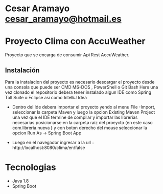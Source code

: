 # Cesar Aramayo cesar_aramayo@hotmail.es

# Proyecto Clima con AccuWeather

Proyecto que se encarga de consumir Api Rest AccuWeather.


## Instalación

Para la instalacion del proyecto es necesario descargar el proyecto desde una consola que puede ser CMD MS-DOS , PowerShell o Git Bash Here
una vez clonado el repositorio debera tener instalado algun IDE como Spring Toll
Suite o Eclipse asi como IntelliJ Idea
- Dentro del Ide debera importar el proyecto yendo al menu File -Import, seleccionar la carpeta Maven y luego la opcion Existing Maven Project
una vez que el IDE termine de compilar y importar las librerias necesarias posicionarse en la carpeta raiz del proeycto (en este caso com.libreria.nueva  )  y con boton derecho del mouse seleccionar la opcion Run As -> Spring Boot App

- Luego en el navegador ingresar a la url : http://localhost:8080/clima/en/false


# Tecnologias 

- Java 1.8 
- Spring Boot 








